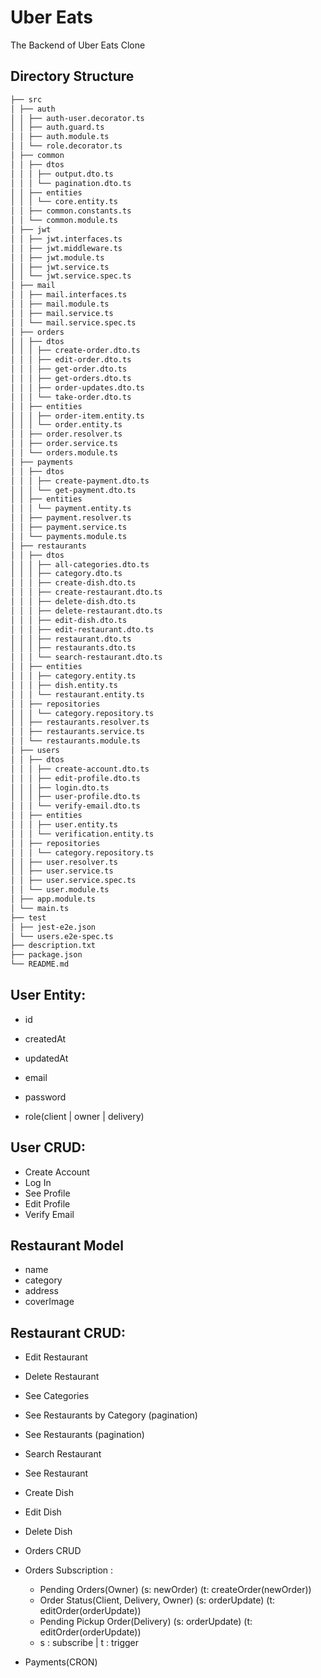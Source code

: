 # Uber Eats

The Backend of Uber Eats Clone

## Directory Structure

```bash
├── src
│ ├── auth
│ │ ├── auth-user.decorator.ts
│ │ ├── auth.guard.ts
│ │ ├── auth.module.ts
│ │ └── role.decorator.ts
│ ├── common
│ │ ├── dtos
│ │ │ ├── output.dto.ts
│ │ │ └── pagination.dto.ts
│ │ ├── entities
│ │ │ └── core.entity.ts
│ │ ├── common.constants.ts
│ │ └── common.module.ts
│ ├── jwt
│ │ ├── jwt.interfaces.ts
│ │ ├── jwt.middleware.ts
│ │ ├── jwt.module.ts
│ │ ├── jwt.service.ts
│ │ └── jwt.service.spec.ts
│ ├── mail
│ │ ├── mail.interfaces.ts
│ │ ├── mail.module.ts
│ │ ├── mail.service.ts
│ │ └── mail.service.spec.ts
│ ├── orders
│ │ ├── dtos
│ │ │ ├── create-order.dto.ts
│ │ │ ├── edit-order.dto.ts
│ │ │ ├── get-order.dto.ts
│ │ │ ├── get-orders.dto.ts
│ │ │ ├── order-updates.dto.ts
│ │ │ └── take-order.dto.ts
│ │ ├── entities
│ │ │ ├── order-item.entity.ts
│ │ │ └── order.entity.ts
│ │ ├── order.resolver.ts
│ │ ├── order.service.ts
│ │ └── orders.module.ts
│ ├── payments
│ │ ├── dtos
│ │ │ ├── create-payment.dto.ts
│ │ │ └── get-payment.dto.ts
│ │ ├── entities
│ │ │ └── payment.entity.ts
│ │ ├── payment.resolver.ts
│ │ ├── payment.service.ts
│ │ └── payments.module.ts
│ ├── restaurants
│ │ ├── dtos
│ │ │ ├── all-categories.dto.ts
│ │ │ ├── category.dto.ts
│ │ │ ├── create-dish.dto.ts
│ │ │ ├── create-restaurant.dto.ts
│ │ │ ├── delete-dish.dto.ts
│ │ │ ├── delete-restaurant.dto.ts
│ │ │ ├── edit-dish.dto.ts
│ │ │ ├── edit-restaurant.dto.ts
│ │ │ ├── restaurant.dto.ts
│ │ │ ├── restaurants.dto.ts
│ │ │ └── search-restaurant.dto.ts
│ │ ├── entities
│ │ │ ├── category.entity.ts
│ │ │ ├── dish.entity.ts
│ │ │ └── restaurant.entity.ts
│ │ ├── repositories
│ │ │ └── category.repository.ts
│ │ ├── restaurants.resolver.ts
│ │ ├── restaurants.service.ts
│ │ └── restaurants.module.ts
│ ├── users
│ │ ├── dtos
│ │ │ ├── create-account.dto.ts
│ │ │ ├── edit-profile.dto.ts
│ │ │ ├── login.dto.ts
│ │ │ ├── user-profile.dto.ts
│ │ │ └── verify-email.dto.ts
│ │ ├── entities
│ │ │ ├── user.entity.ts
│ │ │ └── verification.entity.ts
│ │ ├── repositories
│ │ │ └── category.repository.ts
│ │ ├── user.resolver.ts
│ │ ├── user.service.ts
│ │ ├── user.service.spec.ts
│ │ └── user.module.ts
│ ├── app.module.ts
│ └── main.ts
├── test
│ ├── jest-e2e.json
│ └── users.e2e-spec.ts
├── description.txt
├── package.json
└── README.md
```

## User Entity:

- id
- createdAt
- updatedAt

- email
- password
- role(client | owner | delivery)

## User CRUD:

- Create Account
- Log In
- See Profile
- Edit Profile
- Verify Email

## Restaurant Model

- name
- category
- address
- coverImage

## Restaurant CRUD:

- Edit Restaurant
- Delete Restaurant

- See Categories
- See Restaurants by Category (pagination)
- See Restaurants (pagination)
- Search Restaurant
- See Restaurant

- Create Dish
- Edit Dish
- Delete Dish

- Orders CRUD
- Orders Subscription :

  - Pending Orders(Owner) (s: newOrder) (t: createOrder(newOrder))
  - Order Status(Client, Delivery, Owner) (s: orderUpdate) (t: editOrder(orderUpdate))
  - Pending Pickup Order(Delivery) (s: orderUpdate) (t: editOrder(orderUpdate))
  - s : subscribe | t : trigger

- Payments(CRON)
